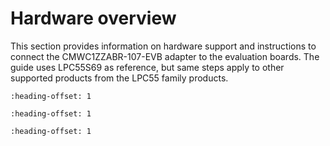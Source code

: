 # Hardware overview

This section provides information on hardware support and instructions to connect the CMWC1ZZABR-107-EVB adapter to the evaluation boards. The guide uses LPC55S69 as reference, but same steps apply to other supported products from the LPC55 family products.


```{include} ../topics/supported_platforms.md
:heading-offset: 1
```

```{include} ../topics/assembly_instructions.md
:heading-offset: 1
```

```{include} ../topics/additional_hardware.md
:heading-offset: 1
```


